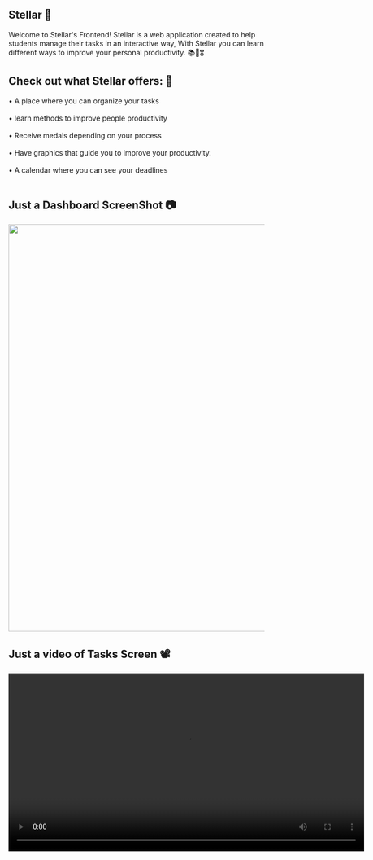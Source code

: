 ## Stellar 🌠 ##

Welcome to Stellar's Frontend! Stellar is a web application created to help students manage their tasks in an interactive way, With Stellar you can learn different ways to improve your personal productivity. 📚🌠🎖️


##  Check out what Stellar offers: 👀 ##

<p align="left">• A place where you can organize your tasks <br><br>
• learn methods to improve people productivity <br><br>
• Receive medals depending on your process <br><br>
• Have graphics that guide you to improve your productivity. <br><br>
• A calendar where you can see your deadlines <br><br> 

## Just a Dashboard ScreenShot 📷 ## 

<img src="https://github.com/user-attachments/assets/38fa90ad-7475-4c08-8578-ef90da4ee776" width="800" />

## Just a video of Tasks Screen 📽️ ##

<video src="https://github.com/user-attachments/assets/dfa9e867-5267-4371-8fda-062ed276f7a6" width="700" />


